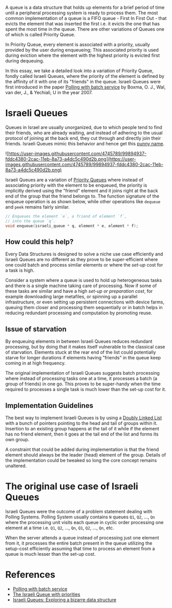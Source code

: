 A queue is a data structure that holds up elements for a brief period of time until a peripheral processing system is ready to process them. The most common implementation of a queue is a FIFO queue - First In First Out - that evicts the element that was inserted the first i.e. it evicts the one that has spent the most time in the queue. There are other variations of Queues one of which is called Priority Queue.

In Priority Queue, every element is associated with a priority, usually provided by the user during enqueueing; This associated priority is used during eviction where the element with the highest priority is evicted first during dequeuing.

In this essay, we take a detailed look into a variation of Priority Queue, fondly called Israeli Queues, where the priority of the element is defined by the affinity of it with one of its "friends" in the queue. Israeli Queues were first introduced in the paper [Polling with batch service](https://pure.tue.nl/ws/files/2152975/632939.pdf) by Boxma, O. J., Wal, van der, J., & Yechiali, U in the year 2007.

# Israeli Queues

Queues in Israel are usually unorganized, due to which people tend to find their friends, who are already waiting, and instead of adhering to the usual protocol of joining at the back end, they cut through and directly join their friends. Israeli Queues mimic this behavior and hence get this [punny name](https://www.tandfonline.com/doi/abs/10.1080/15326340802427497).

![https://user-images.githubusercontent.com/4745789/99894937-fddc4380-2cac-11eb-8a73-a4dc5c490d2b.png](https://user-images.githubusercontent.com/4745789/99894937-fddc4380-2cac-11eb-8a73-a4dc5c490d2b.png)

Israeli Queues are a variation of [Priority Queues](https://en.wikipedia.org/wiki/Priority_queue) where instead of associating priority with the element to be enqueued, the priority is implicitly derived using the "friend" element and it joins right at the back end of the group that the friend belongs to. The function signature of the enqueue operation is as shown below, while other operations like `dequeue` and `peek` remains fairly similar.

```c
// Enqueues the element `e`, a friend of element `f`,
// into the queue `q`.
void enqueue(israeli_queue * q, element * e, element * f);
```

## How could this help?

Every Data Structures is designed to solve a niche use case efficiently and Israeli Queues are no different as they prove to be super-efficient where one could batch and process similar elements or where the *set-up* cost for a task is high.

Consider a system where a queue is used to hold up heterogeneous tasks and there is a single machine taking care of processing. Now if some of these tasks are similar and have a high *set-up or preparation cost*, for example downloading large metafiles, or spinning up a parallel infrastructure, or even setting up persistent connections with device farms, queuing them closer and processing them sequentially or in batch helps in reducing redundant processing and computation by promoting reuse.

## Issue of starvation

By enqueuing elements in between Israeli Queues reduces redundant processing, but by doing that it makes itself vulnerable to the classical case of starvation. Elements stuck at the rear end of the list could potentially starve for longer durations if elements having "friends" in the queue keep coming in at high frequency.

The original implementation of Israeli Queues suggests batch processing where instead of processing tasks one at a time, it processes a batch (a group of friends) in one go. This proves to be super-handy when the time required to processes a single task is much lower than the set-up cost for it.

## Implementation Guidelines

The best way to implement Israeli Queues is by using a [Doubly Linked List](https://en.wikipedia.org/wiki/Doubly_linked_list) with a bunch of pointers pointing to the head and tail of groups within it. Insertion to an existing group happens at the tail of it while if the element has no friend element, then it goes at the tail end of the list and forms its own group.

A constraint that could be added during implementation is that the friend element should always be the leader (head) element of the group. Details of the implementation could be tweaked so long the core concept remains unaltered.

# The original use case of Israeli Queues

Israeli Queues were the outcome of a problem statement dealing with Polling Systems. Polling System usually contains `N` queues `Q1`, `Q2`, ..., `Qn` where the processing unit visits each queue in cyclic order processing one element at a time i.e. `Q1`, `Q2`, ..., `Qn`, `Q1`, `Q2`, ..., `Qn`, etc.

When the server attends a queue instead of processing just one element from it, it processes the entire batch present in the queue utilizing the setup-cost efficiently assuming that time to process an element from a queue is much lesser than the set-up cost.

# References

- [Polling with batch service](https://pure.tue.nl/ws/files/2152975/632939.pdf)
- [The Israeli Queue with priorities](http://www.math.tau.ac.il/~uriy/Papers/IQ-with-Priorities.pdf)
- [Israeli Queues: Exploring a bizarre data structure](https://rapidapi.com/blog/israeli-queues-exploring-a-bizarre-data-structure/)
